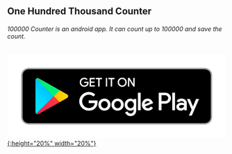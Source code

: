 ## One Hundred Thousand Counter
###### 100000 Counter is an android app. It can count up to 100000 and save the count.
[![Icon](https://github.com/wishhard/One-Hundred-Thousand-Counter/blob/master/img/gp.png){:height="20%" width="20%"}](https://play.google.com/store/apps/details?id=com.wishhard.ohtc&hl=en)
